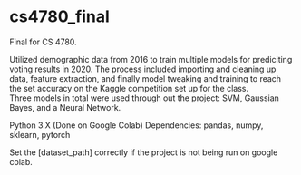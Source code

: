 # cs4780_final

Final for CS 4780. 

Utilized demographic data from 2016 to train multiple models for prediciting voting results in 2020. 
The process included importing and cleaning up data, feature extraction, and finally model tweaking and training to reach the set accuracy on the Kaggle competition set up for the class.\
Three models in total were used through out the project: SVM, Gaussian Bayes, and a Neural Network.

Python 3.X (Done on Google Colab)
Dependencies: pandas, numpy, sklearn, pytorch

Set the [dataset_path] correctly if the project is not being run on google colab.

